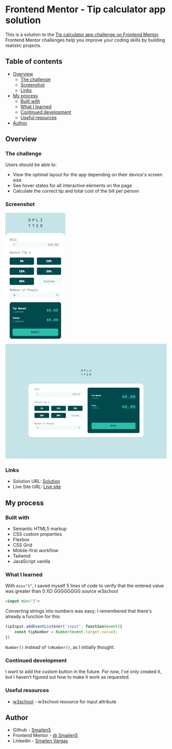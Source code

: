 # Frontend Mentor - Tip calculator app solution

This is a solution to the [Tip calculator app challenge on Frontend Mentor](https://www.frontendmentor.io/challenges/tip-calculator-app-ugJNGbJUX). Frontend Mentor challenges help you improve your coding skills by building realistic projects.

## Table of contents

- [Overview](#overview)
  - [The challenge](#the-challenge)
  - [Screenshot](#screenshot)
  - [Links](#links)
- [My process](#my-process)
  - [Built with](#built-with)
  - [What I learned](#what-i-learned)
  - [Continued development](#continued-development)
  - [Useful resources](#useful-resources)
- [Author](#author)


## Overview

### The challenge

Users should be able to:

- View the optimal layout for the app depending on their device's screen size
- See hover states for all interactive elements on the page
- Calculate the correct tip and total cost of the bill per person

### Screenshot

![](../screen%20capture/mobile%20tip%20calculator.jpeg)
![](../screen%20capture/desktop%20tip%20calculator.jpeg)


### Links

- Solution URL: [Solution](https://github.com/Smailen5/Frontend-Mentor-Challenge/tree/main/tip-calculator-app-main)
- Live Site URL: [Live site](https://smailen5.github.io/Frontend-Mentor-Challenge/tip-calculator-app-main/)

## My process

### Built with

- Semantic HTML5 markup
- CSS custom properties
- Flexbox
- CSS Grid
- Mobile-first workflow
- Tailwind
- JavaScript vanilla


### What I learned

With `min="1"`, I saved myself 5 lines of code to verify that the entered value was greater than 0 XD GGGGGGGG source w3school

```html
<input min="1">
```

Converting strings into numbers was easy; I remembered that there's already a function for this:

```js
tipInput.addEventListener('input', function(event){
    const tipNumber = Number(event.target.value);
}) 
```
`Number()` instead of `toNumber()`, as I initially thought.


### Continued development

I want to add the custom button in the future. For now, I've only created it, but I haven't figured out how to make it work as requested.


### Useful resources

- [w3school](https://www.w3schools.com/tags/att_input_min.asp) - w3school resource for input attribute


## Author

- Github - [Smailen5](https://github.com/Smailen5)
- Frontend Mentor - [@ Smailen5](https://www.frontendmentor.io/profile/Smailen5)
- Linkedin - [Smailen Vargas](https://www.linkedin.com/in/smailen-vargas/)
